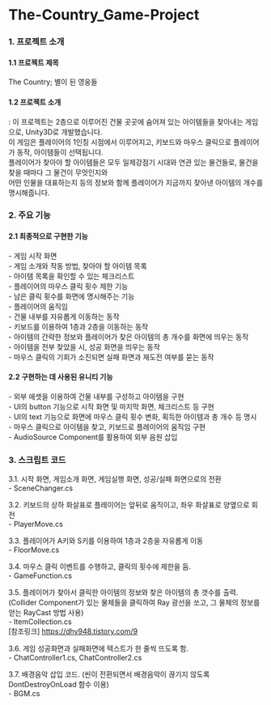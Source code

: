 # The-Country_Game-Project

<h3>1. 프로젝트 소개</h3>
<h4>1.1 프로젝트 제목</h4>
	 The Country; 별이 된 영웅들  

<h4>1.2 프로젝트 소개</h4>
: 이 프로젝트는 2층으로 이루어진 건물 곳곳에 숨어져 있는 아이템들을 찾아내는 게임으로, Unity3D로 개발했습니다.<br>
  이 게임은 플레이어의 1인칭 시점에서 이루어지고, 키보드와 마우스 클릭으로 플레이어가 동작, 아이템들이 선택됩니다.<br>
  플레이어가 찾아야 할 아이템들은 모두 일제강점기 시대와 연관 있는 물건들로, 물건을 찾을 때마다 그 물건이 무엇인지와<br>
  어떤 인물을 대표하는지 등의 정보와 함께 플레이어가 지금까지 찾아낸 아이템의 개수를 명시해줍니다.<br>  

  
<h3>2. 주요 기능</h3>
<h4>2.1 최종적으로 구현한 기능</h4>
 - 게임 시작 화면<br>
 - 게임 소개와 작동 방법, 찾아야 할 아이템 목록<br>
 - 아이템 목록을 확인할 수 있는 체크리스트<br>
 - 플레이어의 마우스 클릭 횟수 제한 기능<br>
 - 남은 클릭 횟수를 화면에 명시해주는 기능<br>
 - 플레이어의 움직임<br>
 		- 건물 내부를 자유롭게 이동하는 동작<br>
 		- 키보드를 이용하여 1층과 2층을 이동하는 동작<br>
 - 아이템의 간략한 정보와 플레이어가 찾은 아이템의 총 개수를 화면에 띄우는 동작<br>
 - 아이템을 전부 찾았을 시, 성공 화면을 띄우는 동작<br>
 - 마우스 클릭의 기회가 소진되면 실패 화면과 재도전 여부를 묻는 동작<br>  

<h4>2.2 구현하는 데 사용된 유니티 기능</h4>
 - 외부 에셋을 이용하여 건물 내부를 구성하고 아이템을 구현<br>
 - UI의 button 기능으로 시작 화면 및 마지막 화면, 체크리스트 등 구현<br>
 - UI의 text 기능으로 화면에 마우스 클릭 횟수 변화, 획득한 아이템과 총 개수 등 명시<br>
 - 마우스 클릭으로 아이템을 찾고, 키보드로 플레이어의 움직임 구현<br>
 - AudioSource Component를 활용하여 외부 음원 삽입<br>  

  
<h3>3. 스크립트 코드</h3>
 3.1. 시작 화면, 게임소개 화면, 게임실행 화면, 성공/실패 화면으로의 전환<br>
 		- SceneChanger.cs     
      
 3.2. 키보드의 상하 화살표로 플레이어는 앞뒤로 움직이고, 좌우 화살표로 양옆으로 회전<br>
		- PlayerMove.cs      
		
 3.3. 플레이어가 A키와 S키를 이용하여 1층과 2층을 자유롭게 이동<br>
		- FloorMove.cs      
		
 3.4. 마우스 클릭 이벤트를 수행하고, 클릭의 횟수에 제한을 둠.<br>
		- GameFunction.cs      
		
 3.5. 플레이어가 찾아서 클릭한 아이템의 정보와 찾은 아이템의 총 갯수를 출력.<br>
	 (Collider Component가 있는 물체들을 클릭하여 Ray 광선을 쏘고, 그 물체의 정보를 얻는 RayCast 방법 사용)<br>
		- ItemCollection.cs<br>
		[참조링크] https://dhy948.tistory.com/9     
		
 3.6. 게임 성공화면과 실패화면에 텍스트가 한 줄씩 뜨도록 함.<br>
		- ChatController1.cs, ChatController2.cs      
		
 3.7. 배경음악 삽입 코드. (씬이 전환되면서 배경음악이 끊기지 않도록 DontDestroyOnLoad 함수 이용)<br>
		- BGM.cs
